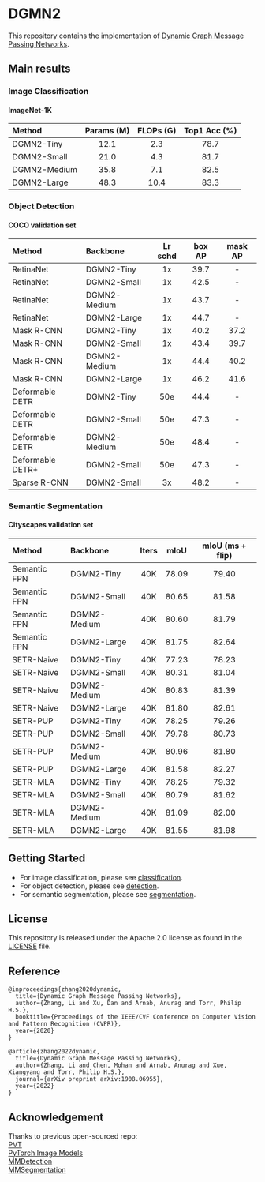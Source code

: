 # DGMN2

This repository contains the implementation of [Dynamic Graph Message Passing Networks](https://arxiv.org/abs/1908.06955).


## Main results
### Image Classification

#### ImageNet-1K

|    Method    | Params (M) | FLOPs (G) | Top1 Acc (%) |
|:-------------|:----------:|:---------:|:------------:|
| DGMN2-Tiny   |    12.1    |    2.3    |     78.7     |
| DGMN2-Small  |    21.0    |    4.3    |     81.7     |
| DGMN2-Medium |    35.8    |    7.1    |     82.5     |
| DGMN2-Large  |    48.3    |   10.4    |     83.3     |


### Object Detection

#### COCO validation set

|      Method      |   Backbone   | Lr schd | box AP | mask AP |
|:-----------------|:-------------|:-------:|:------:|:-------:|
| RetinaNet        | DGMN2-Tiny   |   1x    |  39.7  |    -    |
| RetinaNet        | DGMN2-Small  |   1x    |  42.5  |    -    |
| RetinaNet        | DGMN2-Medium |   1x    |  43.7  |    -    |
| RetinaNet        | DGMN2-Large  |   1x    |  44.7  |    -    |
| Mask R-CNN       | DGMN2-Tiny   |   1x    |  40.2  |  37.2   |
| Mask R-CNN       | DGMN2-Small  |   1x    |  43.4  |  39.7   |
| Mask R-CNN       | DGMN2-Medium |   1x    |  44.4  |  40.2   |
| Mask R-CNN       | DGMN2-Large  |   1x    |  46.2  |  41.6   |
| Deformable DETR  | DGMN2-Tiny   |   50e   |  44.4  |    -    |
| Deformable DETR  | DGMN2-Small  |   50e   |  47.3  |    -    |
| Deformable DETR  | DGMN2-Medium |   50e   |  48.4  |    -    |
| Deformable DETR+ | DGMN2-Small  |   50e   |  47.3  |    -    |
| Sparse R-CNN     | DGMN2-Small  |   3x    |  48.2  |    -    |


### Semantic Segmentation

#### Cityscapes validation set

|    Method    |   Backbone   | Iters |  mIoU  | mIoU (ms + flip) |
|:-------------|:-------------|:-----:|:------:|:----------------:|
| Semantic FPN | DGMN2-Tiny   |  40K  |  78.09 |      79.40       |
| Semantic FPN | DGMN2-Small  |  40K  |  80.65 |      81.58       |
| Semantic FPN | DGMN2-Medium |  40K  |  80.60 |      81.79       |
| Semantic FPN | DGMN2-Large  |  40K  |  81.75 |      82.64       |
| SETR-Naive   | DGMN2-Tiny   |  40K  |  77.23 |      78.23       |
| SETR-Naive   | DGMN2-Small  |  40K  |  80.31 |      81.04       |
| SETR-Naive   | DGMN2-Medium |  40K  |  80.83 |      81.39       |
| SETR-Naive   | DGMN2-Large  |  40K  |  81.80 |      82.61       |
| SETR-PUP     | DGMN2-Tiny   |  40K  |  78.25 |      79.26       |
| SETR-PUP     | DGMN2-Small  |  40K  |  79.78 |      80.73       |
| SETR-PUP     | DGMN2-Medium |  40K  |  80.96 |      81.80       |
| SETR-PUP     | DGMN2-Large  |  40K  |  81.58 |      82.27       |
| SETR-MLA     | DGMN2-Tiny   |  40K  |  78.25 |      79.32       |
| SETR-MLA     | DGMN2-Small  |  40K  |  80.79 |      81.62       |
| SETR-MLA     | DGMN2-Medium |  40K  |  81.09 |      82.00       |
| SETR-MLA     | DGMN2-Large  |  40K  |  81.55 |      81.98       |


## Getting Started

 - For image classification, please see [classification](classification/).
 - For object detection, please see [detection](detection/).
 - For semantic segmentation, please see [segmentation](segmentation/).



## License
This repository is released under the Apache 2.0 license as found in the [LICENSE](LICENSE) file.


## Reference

```
@inproceedings{zhang2020dynamic,
  title={Dynamic Graph Message Passing Networks},
  author={Zhang, Li and Xu, Dan and Arnab, Anurag and Torr, Philip H.S.},
  booktitle={Proceedings of the IEEE/CVF Conference on Computer Vision and Pattern Recognition (CVPR)},
  year={2020}
}
```
```
@article{zhang2022dynamic,
  title={Dynamic Graph Message Passing Networks},
  author={Zhang, Li and Chen, Mohan and Arnab, Anurag and Xue, Xiangyang and Torr, Philip H.S.},
  journal={arXiv preprint arXiv:1908.06955},
  year={2022}
}
```


## Acknowledgement
Thanks to previous open-sourced repo:  
[PVT](https://github.com/whai362/PVT)  
[PyTorch Image Models](https://github.com/rwightman/pytorch-image-models)  
[MMDetection](https://github.com/open-mmlab/mmdetection)  
[MMSegmentation](https://github.com/open-mmlab/mmsegmentation)  
